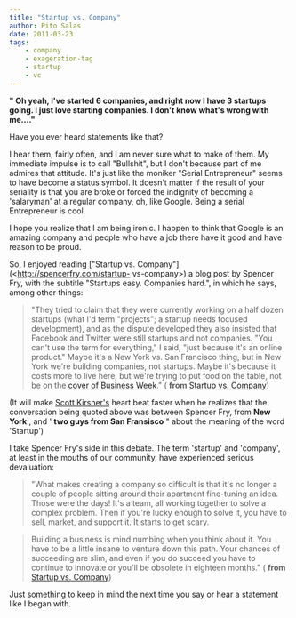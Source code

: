 ```yaml
---
title: "Startup vs. Company"
author: Pito Salas
date: 2011-03-23
tags:
    - company
    - exageration-tag
    - startup
    - vc
---
```




**" Oh yeah, I've started 6 companies, and right now I have 3 startups going.
I just love starting companies. I don't know what's wrong with me…."**

Have you ever heard statements like that?

I hear them, fairly often, and I am never sure what to make of them. My
immediate impulse is to call "Bullshit", but I don't because part of me
admires that attitude. It's just like the moniker "Serial Entrepreneur" seems
to have become a status symbol. It doesn't matter if the result of your
seriality is that you are broke or forced the indignity of becoming a
'salaryman' at a regular company, oh, like Google. Being a serial Entrepreneur
is cool.

I hope you realize that I am being ironic. I happen to think that Google is an
amazing company and people who have a job there have it good and have reason
to be proud.

So, I enjoyed reading ["Startup vs. Company"](<http://spencerfry.com/startup-
vs-company>) a blog post by Spencer Fry, with the subtitle "Startups easy.
Companies hard.", in which he says, among other things:

> "They tried to claim that they were currently working on a half dozen
> startups (what I'd term "projects"; a startup needs focused development),
> and as the dispute developed they also insisted that Facebook and Twitter
> were still startups and not companies. "You can't use the term for
> everything," I said, "just because it's an online product." Maybe it's a New
> York vs. San Francisco thing, but in New York we're building companies, not
> startups. Maybe it's because it costs more to live here, but we're trying to
> put food on the table, not be on the [cover of Business
> Week](<http://37signals.com/svn/archives2/dont_believe_businessweeks_bubblemath.php>
> "Business Week")." ( **from** [Startup vs.
> Company](<http://spencerfry.com/startup-vs-company>))

(It will make [Scott
Kirsner's](<http://www.boston.com/business/technology/innoeco/>) heart beat
faster when he realizes that the conversation being quoted above was between
Spencer Fry, from **New York** , and ' **two guys from San Fransisco** " about
the meaning of the word 'Startup')

I take Spencer Fry's side in this debate. The term 'startup' and 'company', at
least in the mouths of our community, have experienced serious devaluation:

> "What makes creating a company so difficult is that it's no longer a couple
> of people sitting around their apartment fine-tuning an idea. Those were the
> days! It's a team, all working together to solve a complex problem. Then if
> you're lucky enough to solve it, you have to sell, market, and support it.
> It starts to get scary.

> Building a business is mind numbing when you think about it. You have to be
> a little insane to venture down this path. Your chances of succeeding are
> slim, and even if you do succeed you have to continue to innovate or you'll
> be obsolete in eighteen months." ( **from** [Startup vs.
> Company](<http://spencerfry.com/startup-vs-company>))

Just something to keep in mind the next time you say or hear a statement like
I began with.


